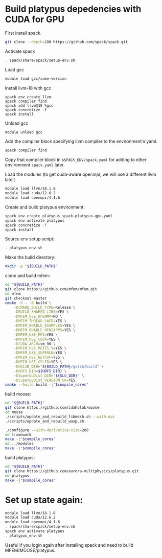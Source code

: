 # Build platypus depedencies with CUDA for GPU

First install spack.

```bash
git clone --depth=100 https://github.com/spack/spack.git
```

Activate spack

```bash
. spack/share/spack/setup-env.sh
```

Load gcc

```bash
module load gcc/some-version
```

Install llvm-18 with gcc

```
spack env create llvm
spack compiler find
spack add llvm@18 %gcc
spack concretize -f
spack install
```

Unload gcc

```bash
module unload gcc
```

Add the compiler block specifying llvm compiler to the environment's yaml.

```bash
spack compiler find
```

Copy that compiler block in `$SPACK_ENV/spack.yaml` for adding to other
environment `spack.yaml` later.

Load the modules (to get cuda-aware openmpi, we will use a different llvm later)

```bash
module load llvm/18.1.8
module load cuda/12.6.2
module load openmpi/4.1.6
```

Create and build platypus environment:

```bash
spack env create platypus spack-platypus-gpu.yaml
spack env activate platypus
spack concretize -f
spack install
```

Source env setup script:

```bash
. platypus_env.sh
```

Make the build directory:
```bash
mkdir -p "${BUILD_PATH}"
```

clone and build mfem:

```bash
cd "${BUILD_PATH}"
git clone https://github.com/mfem/mfem.git
cd mfem
git checkout master
cmake -S . -B build \
    -DCMAKE_BUILD_TYPE=Release \
    -DBUILD_SHARED_LIBS=YES \
    -DMFEM_USE_OPENMP=NO \
    -DMFEM_THREAD_SAFE=YES \
    -DMFEM_ENABLE_EXAMPLES=YES \
    -DMFEM_ENABLE_MINIAPPS=YES \
    -DMFEM_USE_MPI=YES \
    -DMFEM_USE_CUDA=YES \
    -DCUDA_ARCH=sm_90 \
    -DMFEM_USE_METIS_5=YES \
    -DMFEM_USE_SUPERLU=YES \
    -DMFEM_USE_NETCDF=YES \
    -DMFEM_USE_GSLIB=YES \
    -DGSLIB_DIR="${BUILD_PATH}/gslib/build" \
    -DHDF5_DIR=${HDF5_DIR} \
    -DSuperLUDist_DIR="${SLU_DIR}" \
    -DSuperLUDist_VERSION_OK=YES
cmake --build build -j"$compile_cores"
```

build moose:

```bash
cd "${BUILD_PATH}"
git clone https://github.com/idaholab/moose
cd moose
./scripts/update_and_rebuild_libmesh.sh --with-mpi
./scripts/update_and_rebuild_wasp.sh

./configure --with-derivative-size=200
cd framework
make -j"$compile_cores"
cd ../modules
make -j"$compile_cores"
```

build platypus:

```bash
cd "${BUILD_PATH}"
git clone https://github.com/aurora-multiphysics/platypus.git
cd platypus
make -j"$compile_cores"
```

# Set up state again:

```bash
module load llvm/18.1.8
module load cuda/12.6.2
module load openmpi/4.1.6
. spack/share/spack/setup-env.sh
spack env activate platypus
. platypus_env.sh
```

Useful if you login again after installing spack and need to build
MFEM/MOOSE/platypus.
